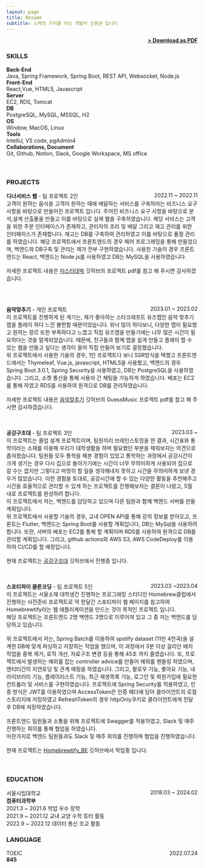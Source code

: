 ```yaml
---
layout: page
title: Résumé
subtitle: 노력의 가치를 아는 개발자 신원균 입니다
---
```


<span style="float: right; "><a href="{{ '/assets/resume.pdf' | prepend: site.baseurl }}"><strong>> Download as PDF</strong></a> </span>
<br>

### SKILLS

<strong>Back-End</strong><br/>
Java, Spring Framework, Spring Boot, REST API, Websocket, Node.js<br/>
<strong>Front-End</strong><br/>
React,Vue, HTML5, Javascript<br/>
<strong>Server</strong><br/>
EC2, RDS, Tomcat<br/>
<strong>DB</strong><br/>
PostgreSQL, MySQL, MSSQL, H2<br/>
<strong>OS</strong><br/>
Window, MacOS, Linux<br/>
<strong>Tools</strong><br/>
IntelliJ, VS code, pgAdmin4<br/>
<strong>Collaborations, Document</strong><br/>
Git, Github, Notion, Slack, Google Workspace, MS office<br/><br/><br/>

### PROJECTS

**디너서비스 웹** - 팀 프로젝트 2인 <span style="float: right; ">2022.11 ~ 2022.11</span>  
고객이 원하는 음식을 고객이 원하는 때에 배달하는 서비스를 구축하라는 비즈니스 요구사항을 바탕으로 만들어진 프로젝트 입니다. 주어진 비즈니스 요구 사항을 바탕으로 분석,설계 산출물을 만들고 이를 바탕으로 실제 웹을 구축하였습니다. 해당 서비스는 고객을 위한 주문 인터페이스가 존재하고, 관리자의 조리 및 배달 그리고 재고 관리를 위한 인터페이스가 존재합니다. 재고는 DB를 구축하여 관리하였고 이를 바탕으로 품절 관리를 하였습니다. 해당 프로젝트에서 프론트엔드의 경우 페어 프로그래밍을 통해 만들었으며, 백엔드와 DB구축 및 관리는 제가 전부 구현하였습니다. 사용한 기술의 경우 프론트 엔드는 React, 백엔드는 Node.js를 사용하였고 DB는 MySQL을 사용하였습니다.
<br/><br/>
자세한 프로젝트 내용은 <a href="https://github.com/sok5188/Mr_Daebak">미스터대박</a> 깃허브의 프로젝트 pdf를 참고 해 주시면 감사하겠습니다.

<br/><br/>

**음악맞추기** - 개인 프로젝트 <span style="float: right; "> 2023.01 ~ 2023.02</span>  
이 프로젝트를 진행하게 된 계기는, 제가 좋아하는 스타크래프트 유즈맵인 음악 맞추기 맵을 플레이 하다 느낀 불편함 때문이었습니다.
워낙 많이 하다보니, 다양한 맵이 필요했고 원하는 장르 또한 부족하다고 느꼈고 직접 유즈맵을 만들기에는 너무 많은 시간이 필요하다는 것을 알게되었습니다.
때문에, 친구들과 함꼐 맵을 쉽게 만들고 플레이 할 수 있는 웹을 만들고 싶다는 생각이 들어 직접 만들어 보기로 결정했습니다.<br/>
위 프로젝트에서 사용한 기술의 경우, 1인 프로젝트다 보니 SSR방식을 택했고 프론트엔드에서는 Thymeleaf, Vue.js, javascript, HTML5을 사용했고, 백엔드의 경우 Spring Boot 3.0.1, Spring Security을 사용하였고, DB는 PostgreSQL을 사용하였습니다. 그리고, 소켓 통신을 통해 사용자 간 채팅을 가능하게 하였습니다. 배포는 EC2를 통해 하였고 RDS를 사용하여 원격으로 DB를 관리하였습니다.<br/><br/>
자세한 프로젝트 내용은 <a href="https://github.com/sok5188/GuessMusic">음악맞추기</a> 깃허브의 GuessMusic 프로젝트 pdf를 참고 해 주시면 감사하겠습니다.
<br/><br/><br/>

**공강구조대** - 팀 프로젝트 3인 <span style="float: right; "> 2023.03 ~ </span>  
이 프로젝트는 졸업 설계 프로젝트이며, 팀원끼리 브레인스토밍을 한 결과, 시간표와 통학이라는 소재를 이용해
우리가 대학생활을 하며 필요했던 부분을 채워보자는 의견으로 좁혀졌습니다. 팀원들 모두 통학을 해본 경험이 있었고 통학하는 과정에서 공강시간이 크게 생기는 경우 다시 집으로 돌아가기에는 시간이 너무 무의미하게 사용되어 집으로 갈 수는 없지만 그렇다고 마땅히 할 일을 생각해내지 못하고 시간을 무의미하게 보낸 경우가 많았습니다. 이런 경험을 토대로, 공강시간에 할 수 있는 다양한 활동을 추천해주고 시간을 효율적으로 관리할 수 있게 하는 프로젝트를 진행해보자는 결론이 나왔고, 5월 내로 프로젝트를 완성하려 합니다.
<br/>
이 프로젝트에서 저는, 백엔드를 담당하고 있으며 다른 팀원과 함께 백엔드 서버를 만들 계획입니다.
<br/> 위 프로젝트에서 사용할 기술의 경우, 교내 OPEN API를 통해 강의 정보를 받아오고, 프론트는 Flutter, 백엔드는 Spring Boot를 사용할 계획입니다, DB는 MySql을 사용하려 합니다. 또한, 서버의 배포는 EC2를 통해 할 계획이며 RDS를 사용하여 원격으로 DB를 관리할 계획입니다. 그리고, github actions와 AWS S3, AWS CodeDeploy를 이용하여 CI/CD를 할 예정입니다.<br/><br/>
현재 프로젝트는 <a href="https://github.com/orgs/EmptySaver/repositories">공강구조대</a> 깃허브에서 진행중 입니다.
<br/><br/><br/>

**스포티파이 클론코딩** - 팀 프로젝트 5인<span style="float: right; "> 2023.03 ~2023.04 </span>  
이 프로젝트는 서울소재 대학생간 진행하는 프로그래밍 스터디인 Homebrew클럽에서 진행하는 사전준비 프로젝트로 약 한달간 스포티파이 웹 페이지를 참고하여 Homebrewtify라는 웹 애플리케이션을 만드는 것이 목적인 프로젝트 입니다. <br/>
해당 프로젝트는 프론트엔드 2명 백엔드 3명으로 이루어져 있고 그 중 저는 백엔드를 담당하고 있습니다.
<br/><br/>
위 프로젝트에서 저는, Spring Batch를 이용하여 spotify dataset (11만 4천곡)을 설계한 DB에 맞게 파싱하고 저장하는 작업을 했으며, 이 과정에서 3분 이상 걸리던 배치 작업을 중복 제거, 로직 개선, 자료구조 변경 등을 통해 45초 까지 줄였습니다. 또, 프로젝트에서 발생하는 예외를 잡는 controller advice를 만들어 예외를 핸들링 하였으며, 엔티티간의 지연로딩 및 관계 매핑을 하였습니다. 그리고, 팔로우 기능, 좋아요 기능, 내 라이브러리 기능, 플레이리스트 기능, 최근 재생목록 기능, 로그인 및 회원가입에 필요한 컨트롤러 및 서비스를 구현하였습니다. 프로젝트에 Spring Security를 적용하였고, 인증 방식은 JWT를 이용하였으며 AccessToken은 인증 헤더에 담아 클라이언트의 로컬 스토리지에 저장하였고 RefreshToken의 경우 httpOnly쿠키로 클라이언트에게 전달 후 DB에 저장하였습니다. <br/><br/>
프론트엔드 팀원들과 소통을 위해 프로젝트에 Swagger를 적용하였고, Slack 및 매주 진행하는 회의를 통해 협업을 하였습니다.<br/>
마찬가지로 백엔드 팀원들과도 Slack 및 매주 회의를 진행하며 협업을 진행하였습니다.
<br/><br/>
현재 프로젝트는 <a href="https://github.com/HomebrewComputerClub/Team2_clone_BE">Homebrewtify_BE</a> 깃허브에서 작업중 입니다.
<br/><br/><br/>

### EDUCATION

서울시립대학교 <span style="float: right; ">2018.03 ~ 2024.02</span>  
**컴퓨터과학부**  
2021.3 ~ 2021.6 학업 우수 장학 <br/>
2021.9 ~ 2021.12 교내 교양 수학 튜터 활동<br/>
2022.9 ~ 2022.12 데이터 통신 조교 활동<br/>

### LANGUAGE

TOEIC <span style="float: right; ">2022.07.24</span>  
**845**

<!-- ### EXPERIENCE

Title - **Comapany** <span style="float: right; ">Duration</span>
_Description Phasellus a tellus volutpat, ornare sapien et, lacinia erat. Suspendisse congue, enim vitae mattis pulvinar, eros lacus porttitor neque, eu sodales nibh metus nec arcu. Vestibulum ante ipsum primis in faucibus orci luctus et ultrices posuere cubilia Curae;_
Technologies used

Title - **Comapany** <span style="float: right; ">Duration</span>
_Description Phasellus a tellus volutpat, ornare sapien et, lacinia erat. Suspendisse congue, enim vitae mattis pulvinar, eros lacus porttitor neque, eu sodales nibh metus nec arcu. Vestibulum ante ipsum primis in faucibus orci luctus et ultrices posuere cubilia Curae;_
Technologies used

Title - **Comapany** <span style="float: right; ">Duration</span>
_Description Phasellus a tellus volutpat, ornare sapien et, lacinia erat. Suspendisse congue, enim vitae mattis pulvinar, eros lacus porttitor neque, eu sodales nibh metus nec arcu. Vestibulum ante ipsum primis in faucibus orci luctus et ultrices posuere cubilia Curae;_
Technologies used -->

<!-- ### RECOGNITION & INTERESTS

- Etiam luctus ante quis est dictum faucibus.
- Etiam luctus ante quis est dictum faucibus.
- Etiam luctus ante quis est dictum faucibus.
- Etiam luctus ante quis est dictum faucibus.
- Etiam luctus ante quis est dictum faucibus.
- Etiam luctus ante quis est dictum faucibus. -->
